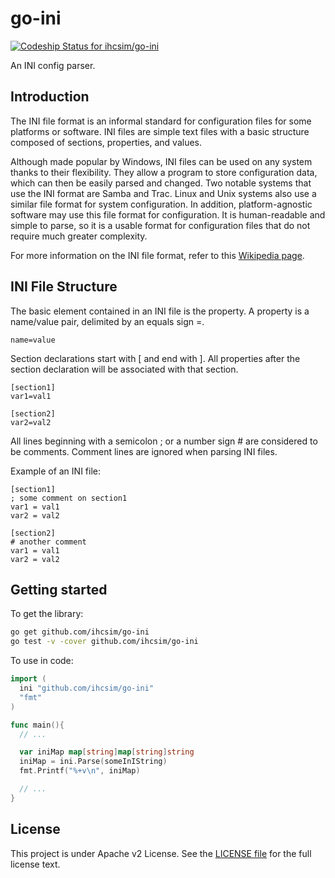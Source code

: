 # go-ini

[![Codeship Status for ihcsim/go-ini](https://app.codeship.com/projects/c1681cd0-b668-0134-87c2-7ea8c0f9c13a/status?branch=master)](https://app.codeship.com/projects/194355)

An INI config parser.

## Introduction
The INI file format is an informal standard for configuration files for some platforms or software. INI files are simple text files with a basic structure composed of sections, properties, and values.

Although made popular by Windows, INI files can be used on any system thanks to their flexibility. They allow a program to store configuration data, which can then be easily parsed and changed. Two notable systems that use the INI format are Samba and Trac. Linux and Unix systems also use a similar file format for system configuration. In addition, platform-agnostic software may use this file format for configuration. It is human-readable and simple to parse, so it is a usable format for configuration files that do not require much greater complexity.

For more information on the INI file format, refer to this [Wikipedia page](https://en.wikipedia.org/wiki/INI_file).

## INI File Structure
The basic element contained in an INI file is the property. A property is a name/value pair, delimited by an equals sign =.

```
name=value
```

Section declarations start with [ and end with ]. All properties after the section declaration will be associated with that section.

```
[section1]
var1=val1

[section2]
var2=val2
```

All lines beginning with a semicolon ; or a number sign # are considered to be comments. Comment lines are ignored when parsing INI files.

Example of an INI file:

```
[section1]
; some comment on section1
var1 = val1
var2 = val2

[section2]
# another comment
var1 = val1
var2 = val2
```

## Getting started

To get the library:

```sh
go get github.com/ihcsim/go-ini
go test -v -cover github.com/ihcsim/go-ini
```

To use in code:

```go
import (
  ini "github.com/ihcsim/go-ini"
  "fmt"
)

func main(){
  // ...

  var iniMap map[string]map[string]string
  iniMap = ini.Parse(someInIString)
  fmt.Printf("%+v\n", iniMap)

  // ...
}
```

## License
This project is under Apache v2 License. See the [LICENSE file](LICENSE) for the full license text.
